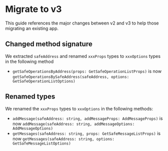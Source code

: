 # Migrate to v3

This guide references the major changes between v2 and v3 to help those migrating an existing app.

## Changed method signature

We extracted `safeAddress` and renamed `xxxProps` types to `xxxOptions` types in the following method

- `getSafeOperationsByAddress(props: GetSafeOperationListProps)` is now `getSafeOperationsBySafeAddress(safeAddress, options: GetSafeOperationListOptions)`

## Renamed types

We renamed the `xxxProps` types to `xxxOptions` in the following methods:

- `addMessage(safeAddress: string, addMessageProps: AddMessageProps)` is now `addMessage(safeAddress: string, addMessageOptions: AddMessageOptions)`
- `getMessages(safeAddress: string, props: GetSafeMessageListProps)` is now `getMessages(safeAddress: string, options: GetSafeMessageListOptions)`
